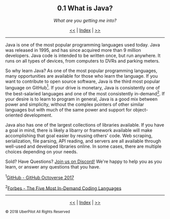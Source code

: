 <!-- Header -->
<h2 align='center'>0.1 What is Java?</h2>
<p align='center'><em>What are you getting me into?</em></h2>
<p align='center'><a href='./index.md'><<</a> | <a href='../readme.md'>Index</a> | <a href='./howjavaworks.md'>>></a>

---

<!-- Content -->

Java is one of the most popular programming languages used today. Java was released in 1995, and has since acquired more than 9 million developers. Java code is intended to be written once, but run anywhere. It runs on all types of devices, from computers to DVRs and parking meters.

So why learn Java? As one of the most popular programming languages, many opportunities are available for those who learn the language. If you want to contribute to open source software, Java is the third most popular language on GitHub<a href="#popSource"><sup>1</sup></a>. If your drive is monetary, Java is consistently one of the best-salaried languages and one of the most consistently in-demand<a href="#demandSource"><sup>2</sup></a>. If your desire is to learn to program in general, Java is a good mix between power and simplicity, without the complex pointers of other similar languages but with much of the same power and support for object-oriented development. 

Java also has one of the largest collections of libraries available. If you have a goal in mind, there is likely a libarry or framework available will make accomplishing that goal easier by reusing others' code. Web scraping, serialization, file parsing, API reading, and servers are all available through well-used and developed libraries online. In some cases, there are multiple choices depending on your needs.

Sold? Have Questions? [Join us on Discord!](https://discordapp.com/invite/zUbNX9t) We're happy to help you as you learn, or answer any questions that you have.

<sup>1</sup><a name="popSource" href="https://octoverse.github.com/">GitHub - GitHub Octoverse 2017</a>

<sup>2</sup><a name="demandSource" href="https://www.forbes.com/sites/jeffkauflin/2017/05/12/the-five-most-in-demand-coding-languages/">Forbes - The Five Most In-Demand Coding Languages</a>

<!-- Footer -->

---

<p align='center'><a href='./index.md'><<</a> | <a href='../readme.md'>Index</a> | <a href='./howjavaworks.md'>>></a>

<sub>© 2018 UberPilot All Rights Reserved</sub>